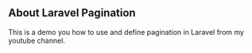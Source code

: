 ## About Laravel Pagination

This is a demo you how to use and define pagination in Laravel from my youtube channel.
